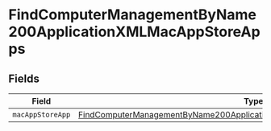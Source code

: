 # FindComputerManagementByName200ApplicationXMLMacAppStoreApps


## Fields

| Field                                                                                                                                                                               | Type                                                                                                                                                                                | Required                                                                                                                                                                            | Description                                                                                                                                                                         |
| ----------------------------------------------------------------------------------------------------------------------------------------------------------------------------------- | ----------------------------------------------------------------------------------------------------------------------------------------------------------------------------------- | ----------------------------------------------------------------------------------------------------------------------------------------------------------------------------------- | ----------------------------------------------------------------------------------------------------------------------------------------------------------------------------------- |
| `macAppStoreApp`                                                                                                                                                                    | [FindComputerManagementByName200ApplicationXMLMacAppStoreAppsMacAppStoreApp](../../models/operations/findcomputermanagementbyname200applicationxmlmacappstoreappsmacappstoreapp.md) | :heavy_minus_sign:                                                                                                                                                                  | N/A                                                                                                                                                                                 |